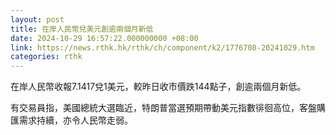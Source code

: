 ```yaml
---
layout: post
title: 在岸人民幣兌美元創逾兩個月新低
date: 2024-10-29 16:57:22.000000000 +08:00
link: https://news.rthk.hk/rthk/ch/component/k2/1776708-20241029.htm
categories: rthk
---
```


在岸人民幣收報7.1417兌1美元，較昨日收市價跌144點子，創逾兩個月新低。

有交易員指，美國總統大選臨近，特朗普當選預期帶動美元指數徘徊高位，客盤購匯需求持續，亦令人民幣走弱。
